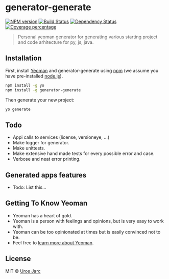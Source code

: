 # generator-generate
[![NPM version][npm-image]][npm-url] [![Build Status][travis-image]][travis-url] [![Dependency Status][daviddm-image]][daviddm-url] [![Coverage percentage][coveralls-image]][coveralls-url]
> Personal yeoman generator for generating various starting project and code arhitecture for py, js, java.

## Installation

First, install [Yeoman](http://yeoman.io) and generator-generate using [npm](https://www.npmjs.com/) (we assume you have pre-installed [node.js](https://nodejs.org/)).

```bash
npm install -g yo
npm install -g generator-generate
```

Then generate your new project:

```bash
yo generate
```

## Todo
 
 * Appi calls to services (license, versioneye, ...)
 * Make logger for generator.
 * Make unittests.
 * Make extensive hand made tests for every possible error and case.
 * Verbose and neat error printing.

## Generated apps features

 * Todo: List this...

## Getting To Know Yeoman

 * Yeoman has a heart of gold.
 * Yeoman is a person with feelings and opinions, but is very easy to work with.
 * Yeoman can be too opinionated at times but is easily convinced not to be.
 * Feel free to [learn more about Yeoman](http://yeoman.io/).

## License

MIT © [Uros Jarc](https://github.com/urosjarc)

[npm-image]: https://badge.fury.io/js/generator-generate.svg
[npm-url]: https://npmjs.org/package/generator-generate
[travis-image]: https://travis-ci.org/urosjarc/generator-generate.svg?branch=master
[travis-url]: https://travis-ci.org/urosjarc/generator-generate
[daviddm-image]: https://david-dm.org/urosjarc/generator-generate.svg?theme=shields.io
[daviddm-url]: https://david-dm.org/urosjarc/generator-generate
[coveralls-image]: https://coveralls.io/repos/urosjarc/generator-generate/badge.svg
[coveralls-url]: https://coveralls.io/r/urosjarc/generator-generate
